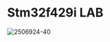 # Stm32f429i LAB

![2506924-40](https://user-images.githubusercontent.com/57374612/129743197-93a80ad9-13a9-4e8b-89d3-b8b43e11f5bf.jpg)

